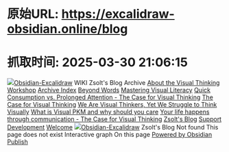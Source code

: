# 原始URL: https://excalidraw-obsidian.online/blog

# 抓取时间: 2025-03-30 21:06:15

[![](https://publish-01.obsidian.md/access/ebae449fc3332bf3eddeedf2a6cbd21b/Hobbies/Excalidraw%20Blog%20Unpublished%20Attachments/Excalidraw-Obsidian.online%20Logo.svg)](https://excalidraw-obsidian.online/Welcome)[Obsidian-Excalidraw](https://excalidraw-obsidian.online/Welcome)
WIKI
Zsolt's Blog
Archive
[About the Visual Thinking Workshop](https://excalidraw-obsidian.online/Zsolt's+Blog/About+the+Visual+Thinking+Workshop)
[Archive Index](https://excalidraw-obsidian.online/blog/archive)
[Beyond Words](https://excalidraw-obsidian.online/Zsolt's+Blog/Beyond+Words)
[Mastering Visual Literacy](https://excalidraw-obsidian.online/Zsolt's+Blog/Mastering+Visual+Literacy)
[Quick Consumption vs. Prolonged Attention - The Case for Visual Thinking](https://excalidraw-obsidian.online/Zsolt's+Blog/Quick+Consumption+vs.+Prolonged+Attention+-+The+Case+for+Visual+Thinking)
[The Case for Visual Thinking](https://excalidraw-obsidian.online/Zsolt's+Blog/The+Case+for+Visual+Thinking)
[We Are Visual Thinkers, Yet We Struggle to Think Visually](https://excalidraw-obsidian.online/Zsolt's+Blog/We+Are+Visual+Thinkers%2C+Yet+We+Struggle+to+Think+Visually)
[What is Visual PKM and why should you care](https://excalidraw-obsidian.online/Zsolt's+Blog/What+is+Visual+PKM+and+why+should+you+care)
[Your life happens through communication - The Case for Visual Thinking](https://excalidraw-obsidian.online/Zsolt's+Blog/Your+life+happens+through+communication+-+The+Case+for+Visual+Thinking)
[Zsolt's Blog](https://excalidraw-obsidian.online/blog)
[Support Development](https://excalidraw-obsidian.online/Support+Development)
[Welcome](https://excalidraw-obsidian.online/Welcome)
[![](https://publish-01.obsidian.md/access/ebae449fc3332bf3eddeedf2a6cbd21b/Hobbies/Excalidraw%20Blog%20Unpublished%20Attachments/Excalidraw-Obsidian.online%20Logo.svg)](https://excalidraw-obsidian.online/Welcome)[Obsidian-Excalidraw](https://excalidraw-obsidian.online/Welcome)
Zsolt's Blog
Not found
This page does not exist
Interactive graph
On this page
[Powered by Obsidian Publish](https://publish.obsidian.md)
